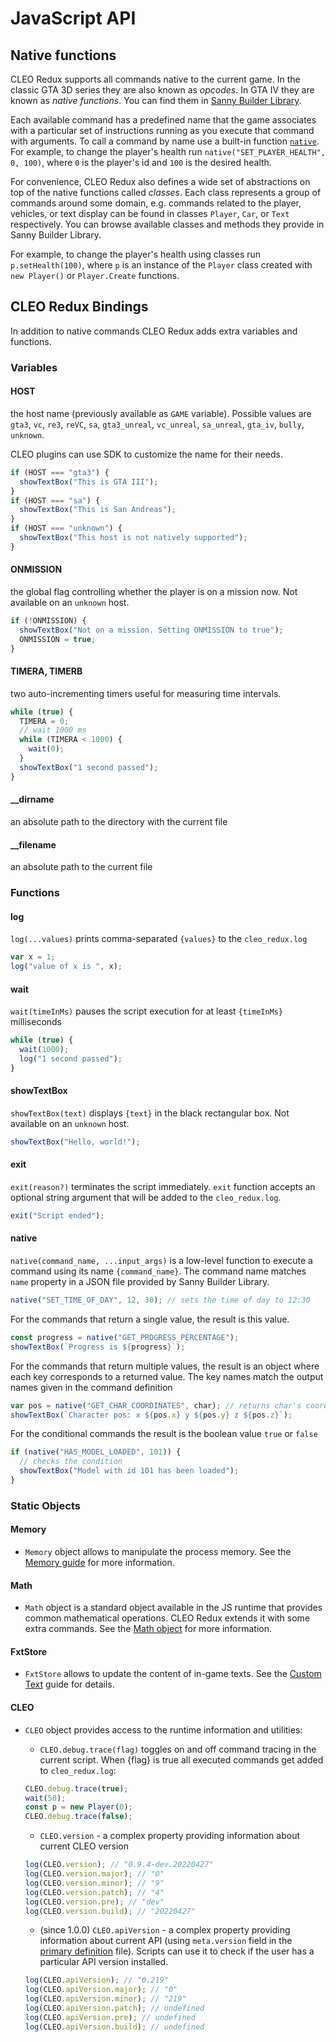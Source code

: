 # JavaScript API

## Native functions

CLEO Redux supports all commands native to the current game. In the classic GTA 3D series they are also known as _opcodes_. In GTA IV they are known as _native functions_. You can find them in [Sanny Builder Library](https://library.sannybuilder.com/).

Each available command has a predefined name that the game associates with a particular set of instructions running as you execute that command with arguments. To call a command by name use a built-in function [`native`](./api#native). For example, to change the player's health run `native("SET_PLAYER_HEALTH", 0, 100)`, where `0` is the player's id and `100` is the desired health.

For convenience, CLEO Redux also defines a wide set of abstractions on top of the native functions called _classes_. Each class represents a group of commands around some domain, e.g. commands related to the player, vehicles, or text display can be found in classes `Player`, `Car`, or `Text` respectively. You can browse available classes and methods they provide in Sanny Builder Library.

For example, to change the player's health using classes run `p.setHealth(100)`, where `p` is an instance of the `Player` class created with `new Player()` or `Player.Create` functions.

## CLEO Redux Bindings

In addition to native commands CLEO Redux adds extra variables and functions.

### Variables

#### HOST

the host name (previously available as `GAME` variable). Possible values are `gta3`, `vc`, `re3`, `reVC`, `sa`, `gta3_unreal`, `vc_unreal`, `sa_unreal`, `gta_iv`, `bully`, `unknown`.

CLEO plugins can use SDK to customize the name for their needs.

```js
if (HOST === "gta3") {
  showTextBox("This is GTA III");
}
if (HOST === "sa") {
  showTextBox("This is San Andreas");
}
if (HOST === "unknown") {
  showTextBox("This host is not natively supported");
}
```

#### ONMISSION

the global flag controlling whether the player is on a mission now. Not available on an `unknown` host.

```js
if (!ONMISSION) {
  showTextBox("Not on a mission. Setting ONMISSION to true");
  ONMISSION = true;
}
```

#### TIMERA, TIMERB

two auto-incrementing timers useful for measuring time intervals.

```js
while (true) {
  TIMERA = 0;
  // wait 1000 ms
  while (TIMERA < 1000) {
    wait(0);
  }
  showTextBox("1 second passed");
}
```

#### \_\_dirname

an absolute path to the directory with the current file

#### \_\_filename

an absolute path to the current file

### Functions

#### log

`log(...values)` prints comma-separated `{values}` to the `cleo_redux.log`

```js
var x = 1;
log("value of x is ", x);
```

#### wait

`wait(timeInMs)` pauses the script execution for at least `{timeInMs}` milliseconds

```js
while (true) {
  wait(1000);
  log("1 second passed");
}
```

#### showTextBox

`showTextBox(text)` displays `{text}` in the black rectangular box. Not available on an `unknown` host.

```js
showTextBox("Hello, world!");
```

#### exit

`exit(reason?)` terminates the script immediately. `exit` function accepts an optional string argument that will be added to the `cleo_redux.log`.

```js
exit("Script ended");
```

#### native

`native(command_name, ...input_args)` is a low-level function to execute a command using its name `{command_name}`. The command name matches `name` property in a JSON file provided by Sanny Builder Library.

```js
native("SET_TIME_OF_DAY", 12, 30); // sets the time of day to 12:30
```

For the commands that return a single value, the result is this value.

```js
const progress = native("GET_PROGRESS_PERCENTAGE");
showTextBox(`Progress is ${progress}`);
```

For the commands that return multiple values, the result is an object where each key corresponds to a returned value. The key names match the output names given in the command definition

```js
var pos = native("GET_CHAR_COORDINATES", char); // returns char's coordinates vector {x, y, z}
showTextBox(`Character pos: x ${pos.x} y ${pos.y} z ${pos.z}`);
```

For the conditional commands the result is the boolean value `true` or `false`

```js
if (native("HAS_MODEL_LOADED", 101)) {
  // checks the condition
  showTextBox("Model with id 101 has been loaded");
}
```

### Static Objects

#### Memory

- `Memory` object allows to manipulate the process memory. See the [Memory guide](using-memory.md) for more information.

#### Math

- `Math` object is a standard object available in the JS runtime that provides common mathematical operations. CLEO Redux extends it with some extra commands. See the [Math object](using-math.md) for more information.

#### FxtStore

- `FxtStore` allows to update the content of in-game texts. See the [Custom Text](./using-fxt.md) guide for details.

#### CLEO

- `CLEO` object provides access to the runtime information and utilities:

  - `CLEO.debug.trace(flag)` toggles on and off command tracing in the current script. When {flag} is true all executed commands get added to `cleo_redux.log`:

  ```js
  CLEO.debug.trace(true);
  wait(50);
  const p = new Player(0);
  CLEO.debug.trace(false);
  ```

  - `CLEO.version` - a complex property providing information about current CLEO version

  ```js
  log(CLEO.version); // "0.9.4-dev.20220427"
  log(CLEO.version.major); // "0"
  log(CLEO.version.minor); // "9"
  log(CLEO.version.patch); // "4"
  log(CLEO.version.pre); // "dev"
  log(CLEO.version.build); // "20220427"
  ```

  - (since 1.0.0) `CLEO.apiVersion` - a complex property providing information about current API (using `meta.version` field in the [primary definition](./definitions.md) file). Scripts can use it to check if the user has a particular API version installed.

  ```js
  log(CLEO.apiVersion); // "0.219"
  log(CLEO.apiVersion.major); // "0"
  log(CLEO.apiVersion.minor); // "219"
  log(CLEO.apiVersion.patch); // undefined
  log(CLEO.apiVersion.pre); // undefined
  log(CLEO.apiVersion.build); // undefined
  ```
